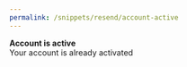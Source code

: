 ```yaml
---
permalink: /snippets/resend/account-active
---
```

<!-- Start of /snippets/resend/account-active -->
<p><b>Account is active</b><br>Your account is already activated
<!-- End of /snippets/resend/account-active -->
